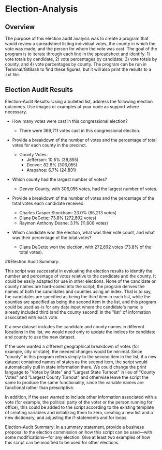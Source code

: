 # Election-Analysis

## Overview

The purpose of this election audit analysis was to create a program that would review a spreadsheet listing individual votes, the county in which the vote was made, and the person for whom the vote was cast. The goal of the program is to iterate through each line in the spreadsheet and identify: 1) vote totals by candidate, 2) vote percentages by candidate, 3) vote totals by county, and 4) vote percentages by county. The program can be run in Terminal/GitBash to find these figures, but it will also print the results to a .txt file. 


## Election Audit Results
Election-Audit Results: Using a bulleted list, address the following election outcomes. Use images or examples of your code as support where necessary.

- How many votes were cast in this congressional election?
  - There were 369,711 votes cast in this congressional election.

- Provide a breakdown of the number of votes and the percentage of total votes for each county in the precinct.
  - County Votes:
    - Jefferson: 10.5% (38,855)
    - Denver: 82.8% (306,055)
    - Arapahoe: 6.7% (24,801)

- Which county had the largest number of votes?
  - Denver County, with 306,055 votes, had the largest number of votes.

- Provide a breakdown of the number of votes and the percentage of the total votes each candidate received.
  - Charles Casper Stockham: 23.0% (85,213 votes)
  - Diana DeGette: 73.8% (272,892 votes)
  - Raymon Anthony Doane: 3.1% (11,606 votes)

- Which candidate won the election, what was their vote count, and what was their percentage of the total votes?
  - Diana DeGette won the election, with 272,892 votes (73.8% of the total votes).


##Election Audit Summary:

This script was successful in evaluating the election results to identify the number and percentage of votes relative to the candidate and the county. It could be easily adapted for use in other elections. None of the candidate or county names are hard-coded into the script; the program derives the names of both the candidates and counties using an index. That is to say, the candidates are specified as being the third item in each list, while the counties are specified as being the second item in the list, and this program could be used as-is for any data input where the candidate's name is already included third (and the county second) in the "list" of information associated with each vote.

If a new dataset includes the candidate and county names in different locations in the list, we would need only to update the indices for candidate and county to use the new dataset. 

If the user wanted a different geographical breakdown of votes (for example, city or state), the needed changes would be minimal. Since "county" in this program refers simply to the second item in the list, if a new dataset contained names of states as the second item, the script would automatically pull in state information there. We could change the print language to "Votes by State" and "Largest State Turnout" in lieu of "County Votes" and "Largest County Turnout" and otherwise leave the script the same to produce the same functionality, since the variable names are functional rather than prescriptive. 

In addition, if the user wanted to include other information associated with a vote (for example, the political party of the voter or the person running for office), this could be added to the script according to the existing template of creating variables and initializing them to zero, creating a new list and a new dictionary, and adjusting the if-statements and for loops.

Election-Audit Summary: In a summary statement, provide a business proposal to the election commission on how this script can be used—with some modifications—for any election. Give at least two examples of how this script can be modified to be used for other elections.
